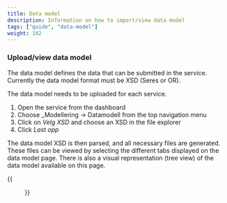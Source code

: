 ```yaml
---
title: Data model
description: Information on how to import/view data model
tags: ["guide", "data-model"]
weight: 102
---
```


### Upload/view data model
The data model defines the data that can be submitted in the service. Currently the data model format must be XSD (Seres or OR).

The data model needs to be uploaded for each service. 

1. Open the service from the dashboard
2. Choose _Modellering -> Datamodell from the top navigation menu
3. Click on _Velg XSD_ and choose an XSD in the file explorer
4. Click _Last opp_

The data model XSD is then parsed, and all necessary files are generated. These files can be viewed by selecting the different tabs displayed on the data model page. There is also a visual representation (tree view) of the data model available on this page. 

{{<figure src="add-datamodel.png?width=700" title="Add/view data model">}}
